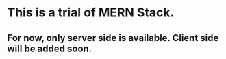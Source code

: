 # This is a trial of MERN Stack.

## For now, only server side is available. Client side will be added soon.